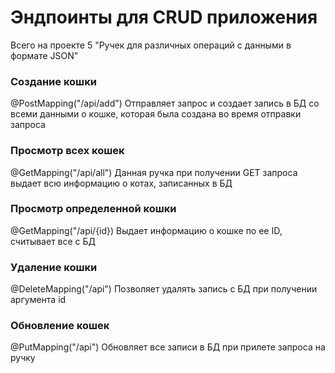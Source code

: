 

<h1>Эндпоинты для CRUD приложения</h1>


Всего на проекте 5 "Ручек для различных операций с данными в формате JSON"


<h3>Создание кошки</h2>

@PostMapping("/api/add")
Отправляет запрос и создает запись в БД со всеми данными о кошке, которая была создана 
во время отправки запроса


<h3>Просмотр всех кошек</h2>

@GetMapping("/api/all")
Данная ручка при получении GET запроса выдает всю
информацию о котах, записанных в БД


<h3>Просмотр определенной кошки</h2>

@GetMapping("/api/{id})
Выдает информацию о кошке по ее ID, считывает все с БД


<h3>Удаление кошки</h2>

@DeleteMapping("/api")
Позволяет удалять запись с БД при получении аргумента id


<h3>Обновление кошек</h2>

@PutMapping("/api")
Обновляет все записи в БД при прилете запроса на ручку
```


